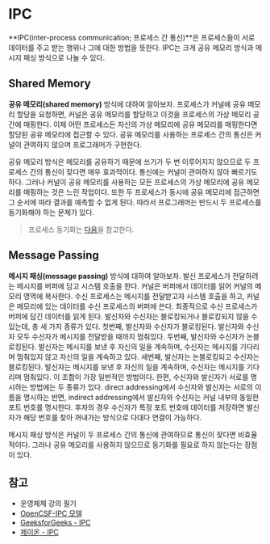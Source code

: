 # IPC

**IPC(inter-process communication; 프로세스 간 통신)**은 프로세스들이 서로 데이터를 주고 받는 행위나 그에 대한 방법을 뜻한다. IPC는 크게 공유 메모리 방식과 메시지 패싱 방식으로 나눌 수 있다.



## Shared Memory

**공유 메모리(shared memory)** 방식에 대하여 알아보자. 프로세스가 커널에 공유 메모리 할당을 요청하면, 커널은 공유 메모리를 할당하고 이것을 프로세스의 가상 메모리 공간에 매핑한다. 이제 어떤 프로세스든 자신의 가상 메모리에 공유 메모리를 매핑한다면 할당된 공유 메모리에 접근할 수 있다. 공유 메모리를 사용하는 프로세스 간의 통신은 커널이 관여하지 않으며 프로그래머가 구현한다. 

공유 메모리 방식은 메모리를 공유하기 때문에 쓰기가 두 번 이루어지지 않으므로 두 프로세스 간의 통신이 잦다면 매우 효과적이다. 통신에는 커널이 관여하지 않아 빠르기도 하다. 그러나 커널이 공유 메모리를 사용하는 모든 프로세스의 가상 메모리에 공유 메모리를 매핑하는 것은 느린 작업이다. 또한 두 프로세스가 동시에 공유 메모리에 접근하면 그 순서에 따라 결과를 예측할 수 없게 된다. 따라서 프로그래머는 반드시 두 프로세스를 동기화해야 하는 문제가 있다.



> 프로세스 동기화는 [다음](https://github.com/leegwae/operating-system/blob/main/process-synchronization.md)을 참고한다.



## Message Passing

**메시지 패싱(message passing)** 방식에 대하여 알아보자. 발신 프로세스가 전달하려는 메시지를 버퍼에 담고 시스템 호출을 한다. 커널은 버퍼에서 데이터를 읽어 커널의 메모리 영역에 복사한다. 수신 프로세스는 메시지를 전달받고자 시스템 호출을 하고, 커널은 메모리에 있는 데이터를 수신 프로세스의 버퍼에 쓴다. 최종적으로 수신 프로세스가 버퍼에 담긴 데이터를 읽게 된다. 발신자와 수신자는 블로킹되거나 블로킹되지 않을 수 있는데, 총 세 가지 종류가 있다. 첫번째, 발신자와 수신자가 블로킹된다. 발신자와 수신자 모두 수신자가 메시지를 전달받을 때까지 멈춰있다. 두번째, 발신자와 수신자가 논블로킹된다. 발신자는 메시지를 보낸 후 자신의 일을 계속하며, 수신자는 메시지를 기다리며 멈춰있지 않고 자신의 일을 계속하고 있다. 세번째, 발신자는 논블로킹되고 수신자는 블로킹된다. 발신자는 메시지를 보낸 후 자신의 일을 계속하며, 수신자는 메시지를 기다리며 멈춰있다. 이 조합이 가장 일반적인 방법이다. 한편, 수신자와 발신자가 서로를 명시하는 방법에는 두 종류가 있다. direct addressing에서 수신자와 발신자는 서로의 이름을 명시하는 반면, indirect addressing에서 발신자와 수신자는 커널 내부의 동일한 포트 번호를 명시한다. 후자의 경우 수신자가 특정 포트 번호에 데이터를 저장하면 발신자가 해당 번호를 찾아 꺼내가는 방식으로 다대다 연결이 가능하다.

메시지 패싱 방식은 커널이 두 프로세스 간의 통신에 관여하므로 통신이 잦다면 비효율적이다. 그러나 공유 메모리를 사용하지 않으므로 동기화를 필요로 하지 않는다는 장점이 있다.



## 참고

- 운영체제 강의 필기
- [OpenCSF-IPC 모델](https://w3.cs.jmu.edu/kirkpams/OpenCSF/Books/csf/html/IPCModels.html)
- [GeeksforGeeks - IPC](https://www.geeksforgeeks.org/inter-process-communication-ipc/)
- [제이온 - IPC](https://steady-coding.tistory.com/508)

